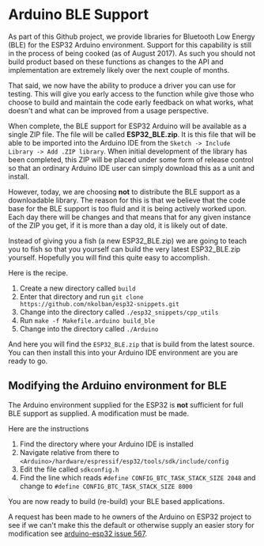 # Arduino BLE Support
As part of this Github project, we provide libraries for Bluetooth Low Energy (BLE) for the ESP32 Arduino environment.  Support for this capability is still in the process of being cooked (as of August 2017).  As such you should not build product based on these functions as changes to the API and implementation are extremely likely over the next couple of months.

That said, we now have the ability to produce a driver you can use for testing.  This will give you early access to the function while give those who choose to build and maintain the code early feedback on what works, what doesn't and what can be improved from a usage perspective.

When complete, the BLE support for ESP32 Arduino will be available as a single ZIP file.  The file will be called **ESP32_BLE.zip**.  It is this file that will be able to be imported into the Arduino IDE from the `Sketch -> Include Library -> Add .ZIP library`.  When initial development of the library has been completed, this ZIP will be placed under some form of release control so that an ordinary Arduino IDE user can simply download this as a unit and install.

However, today, we are choosing **not** to distribute the BLE support as a downloadable library.   The reason for this is that we believe that the code base for the BLE support is too fluid and it is being actively worked upon.  Each day there will be changes and that means that for any given instance of the ZIP you get, if it is more than a day old, it is likely out of date.

Instead of giving you a fish (a new ESP32_BLE.zip) we are going to teach you to fish so that you yourself can build the very latest ESP32_BLE.zip yourself.  Hopefully you will find this quite easy to accomplish.

Here is the recipe.

1. Create a new directory called `build`
2. Enter that directory and run `git clone https://github.com/nkolban/esp32-snippets.git`
3. Change into the directory called  `./esp32_snippets/cpp_utils`
4. Run `make -f Makefile.arduino build_ble`
5. Change into the directory called `./Arduino`

And here you will find the `ESP32_BLE.zip` that is build from the latest source.  You can then install this into your Arduino IDE environment are you are ready to go.


## Modifying the Arduino environment for BLE
The Arduino environment supplied for the ESP32 is **not** sufficient for full BLE support as supplied.  A modification must be made.

Here are the instructions

1. Find the directory where your Arduino IDE is installed
2. Navigate relative from there to `<Arduino>/hardware/espressif/esp32/tools/sdk/include/config`
3. Edit the file called `sdkconfig.h`
4. Find the line which reads `#define CONFIG_BTC_TASK_STACK_SIZE 2048` and change to `#define CONFIG_BTC_TASK_STACK_SIZE 8000`

You are now ready to build (re-build) your BLE based applications.

A request has been made to he owners of the Arduino on ESP32 project to see if we can't make this the default or otherwise supply an easier story for modification see [arduino-esp32 issue 567](https://github.com/espressif/arduino-esp32/issues/567).

